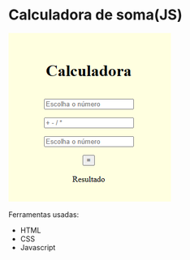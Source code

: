 # Calculadora de soma(JS)

![Imagem da Calculadora](/img/Printcalc.png)

Ferramentas usadas:

- HTML
- CSS
- Javascript